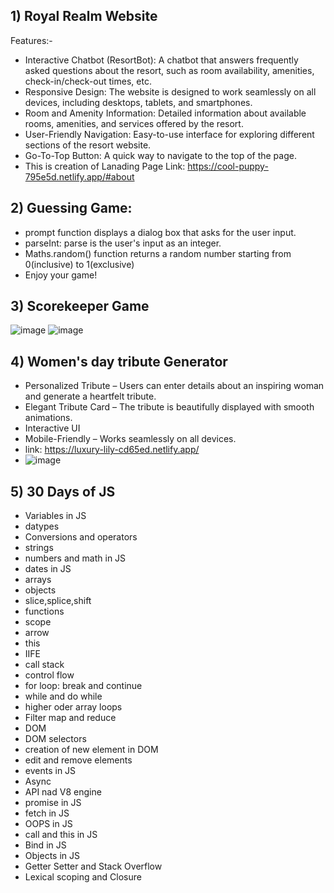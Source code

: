 ## 1) Royal Realm Website
  
  Features:-
- Interactive Chatbot (ResortBot): A chatbot that answers frequently asked questions about the resort, such as room availability, amenities, check-in/check-out times, etc.
- Responsive Design: The website is designed to work seamlessly on all devices, including desktops, tablets, and smartphones.
- Room and Amenity Information: Detailed information about available rooms, amenities, and services offered by the resort.
- User-Friendly Navigation: Easy-to-use interface for exploring different sections of the resort website.
- Go-To-Top Button: A quick way to navigate to the top of the page.
- This is creation of Lanading Page
  Link: https://cool-puppy-795e5d.netlify.app/#about


## 2) Guessing Game:
- prompt function displays a dialog box that asks for the user input.
- parseInt: parse is the user's input as an integer.
- Maths.random() function returns a random number starting from 0(inclusive) to 1(exclusive)
- Enjoy your game!


## 3) Scorekeeper Game
![image](https://github.com/user-attachments/assets/868fa8db-be0e-4a95-b408-ff168b23130e)  ![image](https://github.com/user-attachments/assets/3984a7d0-3672-49b4-be37-814e73f72e77)


## 4) Women's day tribute Generator
-  Personalized Tribute – Users can enter details about an inspiring woman and generate a heartfelt tribute.
-  Elegant Tribute Card – The tribute is beautifully displayed with smooth animations.
-  Interactive UI
-  Mobile-Friendly – Works seamlessly on all devices.
-  link: https://luxury-lily-cd65ed.netlify.app/
-  ![image](https://github.com/user-attachments/assets/156e327e-d7c1-42bd-ae3a-7ff207d2dec6)

  
## 5) 30 Days of JS
- Variables in JS
- datypes
- Conversions and operators
- strings
- numbers and math in JS
- dates in JS
- arrays
- objects
- slice,splice,shift
- functions
- scope
- arrow
- this
- IIFE
- call stack
- control flow
- for loop: break and continue
- while and do while
- higher oder array loops
- Filter map and reduce
- DOM
- DOM selectors
- creation of new element in DOM
- edit and remove elements
- events in JS
- Async
- API nad V8 engine
- promise in JS
- fetch in JS
- OOPS in JS
- call and this in JS
- Bind in JS
- Objects in JS
- Getter Setter and Stack Overflow
- Lexical scoping and Closure 
